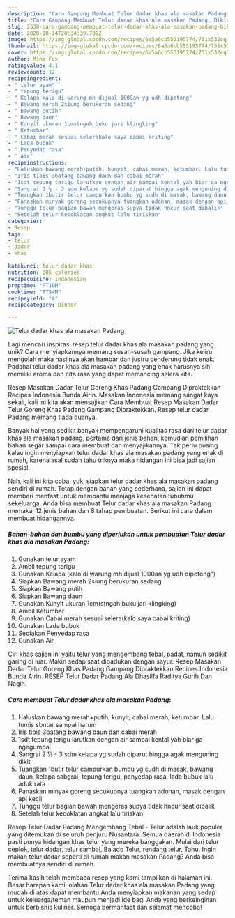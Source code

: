 ```yaml
---
description: "Cara Gampang Membuat Telur dadar khas ala masakan Padang, Bikin Ngiler"
title: "Cara Gampang Membuat Telur dadar khas ala masakan Padang, Bikin Ngiler"
slug: 2330-cara-gampang-membuat-telur-dadar-khas-ala-masakan-padang-bikin-ngiler
date: 2020-10-14T20:34:39.709Z
image: https://img-global.cpcdn.com/recipes/6a5a6cb553195774/751x532cq70/telur-dadar-khas-ala-masakan-padang-foto-resep-utama.jpg
thumbnail: https://img-global.cpcdn.com/recipes/6a5a6cb553195774/751x532cq70/telur-dadar-khas-ala-masakan-padang-foto-resep-utama.jpg
cover: https://img-global.cpcdn.com/recipes/6a5a6cb553195774/751x532cq70/telur-dadar-khas-ala-masakan-padang-foto-resep-utama.jpg
author: Mina Fox
ratingvalue: 4.1
reviewcount: 12
recipeingredient:
- " telur ayam"
- " tepung terigu"
- " Kelapa kalo di warung mh dijual 1000an yg udh dipotong"
- " Bawang merah 2siung berukuran sedang"
- " Bawang putih"
- " Bawang daun"
- " Kunyit ukuran 1cmstngah buku jari klingking"
- " Ketumbar"
- " Cabai merah sesuai selerakalo saya cabai kriting"
- " Lada bubuk"
- " Penyedap rasa"
- " Air"
recipeinstructions:
- "Haluskan bawang merah+putih, kunyit, cabai merah, ketumbar. Lalu tumis sbntar sampai harum"
- "Iris tipis 3batang bawang daun dan cabai merah"
- "1sdt tepung terigu larutkan dengan air sampai kental yah biar ga ngegumpal"
- "Sangrai 2 ½ - 3 sdm kelapa yg sudah diparut hingga agak menguning dikit"
- "Tuangkan 1butir telur campurkan bumbu yg sudh di masak, bawang daun, kelapa sabgrai, tepung terigu, penyedap rasa, lada bubuk lalu aduk rata"
- "Panaskan minyak goreng secukupnya tuangkan adonan, masak dengan api kecil"
- "Tunggu telur bagian bawah mengeras supya tidak hncur saat dibalik"
- "Setelah telur kecoklatan angkat lalu tiriskan"
categories:
- Resep
tags:
- telur
- dadar
- khas

katakunci: telur dadar khas 
nutrition: 205 calories
recipecuisine: Indonesian
preptime: "PT10M"
cooktime: "PT54M"
recipeyield: "4"
recipecategory: Dinner

---
```



![Telur dadar khas ala masakan Padang](https://img-global.cpcdn.com/recipes/6a5a6cb553195774/751x532cq70/telur-dadar-khas-ala-masakan-padang-foto-resep-utama.jpg)

Lagi mencari inspirasi resep telur dadar khas ala masakan padang yang unik? Cara menyiapkannya memang susah-susah gampang. Jika keliru mengolah maka hasilnya akan hambar dan justru cenderung tidak enak. Padahal telur dadar khas ala masakan padang yang enak harusnya sih memiliki aroma dan cita rasa yang dapat memancing selera kita.

Resep Masakan Dadar Telur Goreng Khas Padang Gampang Dipraktekkan Recipes Indonesia Bunda Airin. Masakan Indonesia memang sangat kaya sekali, kali ini kita akan mensajikan Cara Membuat Resep Masakan Dadar Telur Goreng Khas Padang Gampang Dipraktekkan. Resep telur dadar Padang memang tiada duanya.

Banyak hal yang sedikit banyak mempengaruhi kualitas rasa dari telur dadar khas ala masakan padang, pertama dari jenis bahan, kemudian pemilihan bahan segar sampai cara membuat dan menyajikannya. Tak perlu pusing kalau ingin menyiapkan telur dadar khas ala masakan padang yang enak di rumah, karena asal sudah tahu triknya maka hidangan ini bisa jadi sajian spesial.


Nah, kali ini kita coba, yuk, siapkan telur dadar khas ala masakan padang sendiri di rumah. Tetap dengan bahan yang sederhana, sajian ini dapat memberi manfaat untuk membantu menjaga kesehatan tubuhmu sekeluarga. Anda bisa membuat Telur dadar khas ala masakan Padang memakai 12 jenis bahan dan 8 tahap pembuatan. Berikut ini cara dalam membuat hidangannya.

<!--inarticleads1-->

##### Bahan-bahan dan bumbu yang diperlukan untuk pembuatan Telur dadar khas ala masakan Padang:

1. Gunakan  telur ayam
1. Ambil  tepung terigu
1. Gunakan  Kelapa (kalo di warung mh dijual 1000an yg udh dipotong&#34;)
1. Siapkan  Bawang merah 2siung berukuran sedang
1. Siapkan  Bawang putih
1. Siapkan  Bawang daun
1. Gunakan  Kunyit ukuran 1cm(stngah buku jari klingking)
1. Ambil  Ketumbar
1. Gunakan  Cabai merah sesuai selera(kalo saya cabai kriting)
1. Gunakan  Lada bubuk
1. Sediakan  Penyedap rasa
1. Gunakan  Air


Ciri khas sajian ini yaitu telur yang mengembang tebal, padat, namun sedikit garing di luar. Makin sedap saat dipadukan dengan sayur. Resep Masakan Dadar Telur Goreng Khas Padang Gampang Dipraktekkan Recipes Indonesia Bunda Airin. RESEP Telur Dadar Padang Ala Dhasilfa Raditya Gurih Dan Nagih. 

<!--inarticleads2-->

##### Cara membuat Telur dadar khas ala masakan Padang:

1. Haluskan bawang merah+putih, kunyit, cabai merah, ketumbar. Lalu tumis sbntar sampai harum
1. Iris tipis 3batang bawang daun dan cabai merah
1. 1sdt tepung terigu larutkan dengan air sampai kental yah biar ga ngegumpal
1. Sangrai 2 ½ - 3 sdm kelapa yg sudah diparut hingga agak menguning dikit
1. Tuangkan 1butir telur campurkan bumbu yg sudh di masak, bawang daun, kelapa sabgrai, tepung terigu, penyedap rasa, lada bubuk lalu aduk rata
1. Panaskan minyak goreng secukupnya tuangkan adonan, masak dengan api kecil
1. Tunggu telur bagian bawah mengeras supya tidak hncur saat dibalik
1. Setelah telur kecoklatan angkat lalu tiriskan


Resep Telur Dadar Padang Mengembang Tebal - Telur adalah lauk populer yang ditemukan di seluruh penjuru Nusantara. Semua daerah di Indonesia pasti punya hidangan khas telur yang mereka banggakan. Mulai dari telur ceplok, telur dadar, telur sambal, Balado Telur, rendang telur, Tahu. Ingin makan telur dadar seperti di rumah makan masakan Padang? Anda bisa membuatnya sendiri di rumah. 

Terima kasih telah membaca resep yang kami tampilkan di halaman ini. Besar harapan kami, olahan Telur dadar khas ala masakan Padang yang mudah di atas dapat membantu Anda menyiapkan makanan yang sedap untuk keluarga/teman maupun menjadi ide bagi Anda yang berkeinginan untuk berbisnis kuliner. Semoga bermanfaat dan selamat mencoba!
